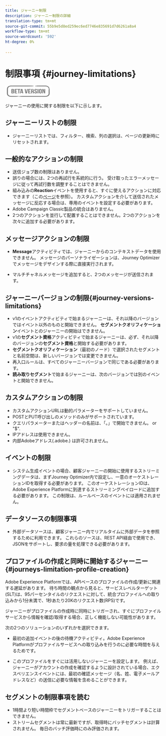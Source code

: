 ```yaml
---
title: ジャーニー制限
description: ジャーニー制限の詳細
translation-type: tm+mt
source-git-commit: 55b9e5d8ed259ec6ed7746e835691d7d6261a8a4
workflow-type: tm+mt
source-wordcount: '592'
ht-degree: 0%

---
```


# 制限事項 {#journey-limitations}

![](../assets/do-not-localize/badge.png)

ジャーニーの使用に関する制限を以下に示します。

## ジャーニーリストの制限

* ジャーニーリストでは、フィルター、検索、列の選択は、ページの更新時にリセットされます。

## 一般的なアクションの制限

* 送信ジョブ数の制限はありません。 
* 誤りの場合には、2つの再試行を系統的に行う。 受け取ったエラーメッセージに従って再試行数を調整することはできません。 
* 組み込みの&#x200B;**Reaction**&#x200B;イベントを使用すると、すぐに使えるアクションに対応できます（この[ページ](../building-journeys/reaction-events.md)を参照）。 カスタムアクションを介して送信されたメッセージに反応する場合は、専用のイベントを設定する必要があります。 
* Adobe Campaign Classic製品の統合はありません。
* 2つのアクションを並行して配置することはできません。2つのアクションを次々に追加する必要があります。

## メッセージアクションの制限

* **Message**&#x200B;アクティビティでは、ジャーニーからのコンテキストデータを使用できません。 メッセージのパーソナライゼーションは、Journey Optimizerでメッセージをデザインする際に直接実行されます。

* マルチチャネルメッセージを追加すると、2つのメッセージが送信されます。

## ジャーニーバージョンの制限{#journey-versions-limitations}

* v1のイベントアクティビティで始まるジャーニーは、それ以降のバージョンではイベント以外のものと開始できません。 **セグメントクオリフィケーション**&#x200B;イベントとのジャーニーの開始はできません。
* v1の&#x200B;**セグメント資格**&#x200B;アクティビティで始まるジャーニーは、必ず、それ以降のバージョンの&#x200B;**セグメント資格**&#x200B;と開始する必要があります。
* **セグメントクオリフィケーション**（最初のノード）で選択されたセグメントと名前空間は、新しいバージョンでは変更できません。
* 再入口ルールは、すべてのジャーニーバージョンで同じである必要があります。
* **読み取りセグメント**で始まるジャーニーは、次のバージョンでは別のイベントと開始できません。
 

## カスタムアクションの制限

* カスタムアクションURLは動的パラメーターをサポートしていません。 
* POSTとPUT呼び出しのメソッドのみがサポートされています。 
* クエリパラメーターまたはヘッダーの名前は、「。」で開始できません。 or &quot;$&quot;. 
* IPアドレスは使用できません。 
* 内部Adobeアドレス(.adobe.) は許可されません。
 

## イベントの制限

* システム生成イベントの場合、顧客ジャーニーの開始に使用するストリーミングデータは、まずJourney Optimizer内で設定し、一意のオーケストレーションIDを取得する必要があります。 このオーケストレーションIDは、Adobe Experience Platformに到達するストリーミングペイロードに追加する必要があります。 この制限は、ルールベースのイベントには適用されません。
 

## データソースの制限事項

* 外部データソースは、顧客ジャーニー内でリアルタイムに外部データを参照するために利用できます。 これらのソースは、REST API経由で使用でき、JSONをサポートし、要求の量を処理できる必要があります。

## プロファイルの作成と同時に開始するジャーニー{#journeys-limitation-profile-creation}

Adobe Experience Platformでは、APIベースのプロファイルの作成/更新に関連する遅延があります。 待ち時間の観点から見ると、サービスレベルターゲット(SLT)は、95パーセンタイルのリクエストに対して、統合プロファイルへの取り込みから1分未満で、1秒あたり20Kのリクエスト数(RPS)です。

ジャーニーがプロファイルの作成時に同時にトリガーされ、すぐにプロファイルサービスから情報を確認/取得する場合、正しく機能しない可能性があります。

次の2つのソリューションのいずれかを選択できます。

* 最初の追加イベントの後の待機アクティビティ。Adobe Experience Platformがプロファイルサービスへの取り込みを行うのに必要な時間を与えるためです。

* このプロファイルをすぐには活用しないジャーニーを設定します。 例えば、ジャーニーがアカウントの作成を確認するように設計されている場合、エクスペリエンスイベントには、最初の確認メッセージ（名、姓、電子メールアドレスなど）の送信に必要な情報を含めることができます。

## セグメントの制限事項を読む

* 1時間より短い時間枠でセグメントベースのジャーニーをトリガーすることはできません。
* ストリームセグメントは常に最新ですが、取得時にバッチセグメントは計算されません。 毎日のバッチ評価時にのみ評価されます。
